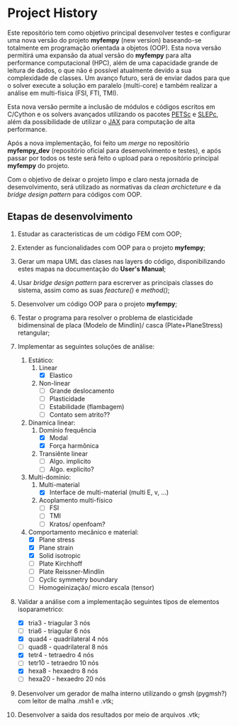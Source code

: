 # Project History

Este repositório tem como objetivo principal desenvolver testes e configurar uma nova versão do projeto **myfempy** (new version) baseando-se totalmente em programação orientada a objetos (OOP). Esta nova versão permitirá uma expansão da atual versão do **myfempy** para alta performance computacional (HPC), além de uma capacidade grande de leitura de dados, o que não é possível atualmente devido a sua complexidade de classes. Um avanço futuro, será de enviar dados para que o solver execute a solução em paralelo (multi-core) e também realizar a análise em multi-física (FSI, FTI, TMI).

Esta nova versão permite a inclusão de módulos e códigos escritos em C/Cython e os solvers avançados utilizando os pacotes [PETSc](https://petsc.org/release/) e [SLEPc](https://slepc.upv.es/), além da possibilidade de utilizar o [JAX](https://jax.readthedocs.io/en/latest/index.html) para computação de alta performance.

Após a nova implementação, foi feito um _merge_ no repositório **myfempy_dev** (repositório oficial para desenvolvimento e testes), e após passar por todos os teste será feito o upload para o repositório principal **myfempy** do projeto.

Com o objetivo de deixar o projeto limpo e claro nesta jornada de desenvolvimento, será utilizado as normativas da _clean archicteture_ e da _bridge design pattern_ para códigos com OOP.

## Etapas de desenvolvimento

1. Estudar as caracteristicas de um código FEM com OOP;

2. Extender as funcionalidades com OOP para o projeto **myfempy**;

3. Gerar um mapa UML das clases nas layers do código, disponibilizando estes mapas na documentação do **User's Manual**;

4. Usar _bridge design pattern_ para escrerver as principais classes do sistema, assim como as suas _feacture()_ e _method()_;

5. Desenvolver um código OOP para o projeto **myfempy**;

6. Testar o programa para resolver o problema de elasticidade bidimensinal de placa (Modelo de Mindlin)/ casca (Plate+PlaneStress) retangular;

7. Implementar as seguintes soluções de análise:
	
	1. Estático:
		1. Linear
			- [X] Elastico
		2. Non-linear
			- [ ] Grande deslocamento
			- [ ] Plasticidade
			- [ ] Estabilidade (flambagem)
			- [ ] Contato sem atrito??
	2. Dinamica linear:
		1. Domínio frequência
			- [X] Modal
			- [X] Força harmônica
		2. Transiênte linear
			- [ ] Algo. implicito
			- [ ] Algo. explicito?
	3. Multi-domínio:
		1. Multi-material 	
			- [X] Interface de multi-material (multi E, v, ...)
		2. Acoplamento multi-físico
			- [ ] FSI
			- [ ] TMI
			- [ ] Kratos/ openfoam?
    4. Comportamento mecânico e material:
        - [X] Plane stress
        - [X] Plane strain
        - [X] Solid isotropic
        - [ ] Plate Kirchhoff
        - [ ] Plate Reissner-Mindlin
        - [ ] Cyclic symmetry boundary
        - [ ] Homogeinização/ micro escala (tensor)

8. Validar a análise com a implementação seguintes tipos de elementos isoparametrico:

    - [X] tria3 - triagular 3 nós
    - [ ] tria6 - triagular 6 nós
    - [X] quad4 - quadrilateral 4 nós
    - [ ] quad8 - quadrilateral 8 nós
    - [X] tetr4 - tetraedro 4 nós
    - [ ] tetr10 - tetraedro 10 nós
    - [X] hexa8 - hexaedro 8 nós
    - [ ] hexa20 - hexaedro 20 nós

9. Desenvolver um gerador de malha interno utilizando o gmsh (pygmsh?) com leitor de malha .msh1 e .vtk;

10. Desenvolver a saida dos resultados por meio de arquivos .vtk;